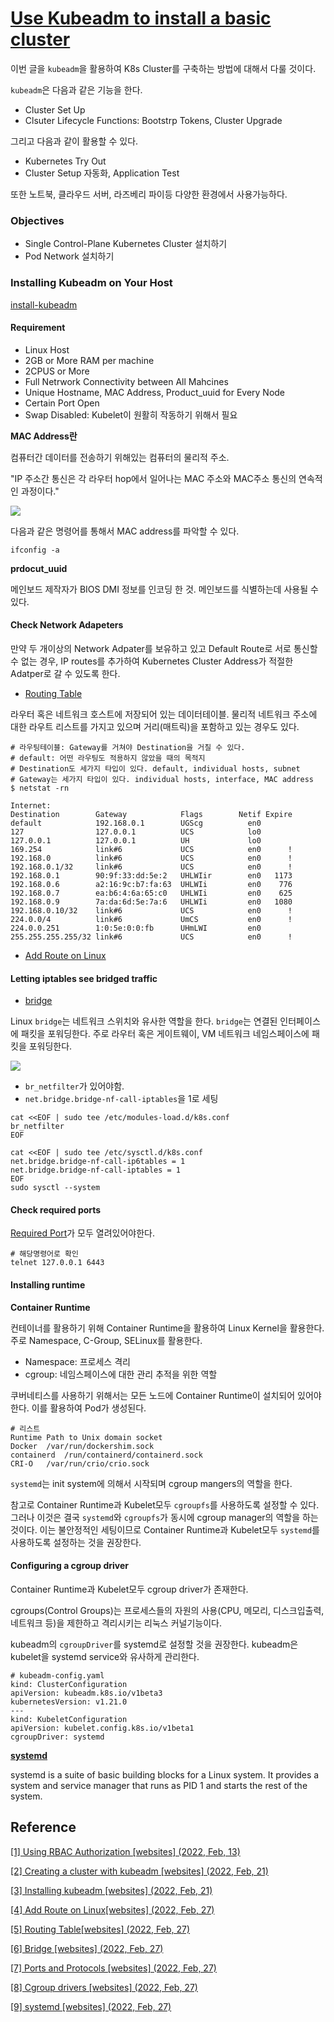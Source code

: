 




# [Use Kubeadm to install a basic cluster](#ref2)

이번 글을 `kubeadm`을 활용하여 K8s Cluster를 구축하는 방법에 대해서 다룰 것이다.

`kubeadm`은 다음과 같은 기능을 한다.
- Cluster Set Up
- Clsuter Lifecycle Functions: Bootstrp Tokens, Cluster Upgrade

그리고 다음과 같이 활용할 수 있다.
- Kubernetes Try Out
- Cluster Setup 자동화, Application Test

또한 노트북, 클라우드 서버, 라즈베리 파이등 다양한 환경에서 사용가능하다.


### Objectives

- Single Control-Plane Kubernetes Cluster 설치하기
- Pod Network 설치하기

### Installing Kubeadm on Your Host

[install-kubeadm](#ref3)

#### Requirement
- Linux Host
- 2GB or More RAM per machine
- 2CPUS or More
- Full Netrwork Connectivity between All Mahcines
- Unique Hostname, MAC Address, Product_uuid for Every Node
- Certain Port Open
- Swap Disabled: Kubelet이 원활히 작동하기 위해서 필요

**MAC Address란**

컴퓨터간 데이터를 전송하기 위해있는 컴퓨터의 물리적 주소.

"IP 주소간 통신은 각 라우터 hop에서 일어나는 MAC 주소와 MAC주소 통신의 연속적인 과정이다."

![](https://user-images.githubusercontent.com/24274424/86514723-94b77900-be4e-11ea-8456-ad39b27d9ba9.png)

다음과 같은 명령어를 통해서 MAC address를 파악할 수 있다.

```
ifconfig -a
```

**prdocut_uuid**

메인보드 제작자가 BIOS DMI 정보를 인코딩 한 것. 
메인보드를 식별하는데 사용될 수 있다.


#### Check Network Adapeters

만약 두 개이상의 Network Adpater를 보유하고 있고 Default Route로 서로 통신할 수 없는 경우,
IP routes를 추가하여 Kubernetes Cluster Address가 적절한 Adatper로 갈 수 있도록 한다.

- [Routing Table](#ref5)

라우터 혹은 네트워크 호스트에 저장되어 있는 데이터테이블.
물리적 네트워크 주소에 대한 라우트 리스트를 가지고 있으며 거리(매트릭)을 포함하고 있는 경우도 있다.


```
# 라우팅테이블: Gateway를 거쳐야 Destination을 거칠 수 있다.
# default: 어떤 라우팅도 적용하지 않았을 때의 목적지
# Destination도 세가지 타입이 있다. default, individual hosts, subnet
# Gateway는 세가지 타입이 있다. individual hosts, interface, MAC address
$ netstat -rn

Internet:
Destination        Gateway            Flags        Netif Expire
default            192.168.0.1        UGScg          en0       
127                127.0.0.1          UCS            lo0       
127.0.0.1          127.0.0.1          UH             lo0       
169.254            link#6             UCS            en0      !
192.168.0          link#6             UCS            en0      !
192.168.0.1/32     link#6             UCS            en0      !
192.168.0.1        90:9f:33:dd:5e:2   UHLWIir        en0   1173
192.168.0.6        a2:16:9c:b7:fa:63  UHLWIi         en0    776
192.168.0.7        ea:b6:4:6a:65:c0   UHLWIi         en0    625
192.168.0.9        7a:da:6d:5e:7a:6   UHLWIi         en0   1080
192.168.0.10/32    link#6             UCS            en0      !
224.0.0/4          link#6             UmCS           en0      !
224.0.0.251        1:0:5e:0:0:fb      UHmLWI         en0       
255.255.255.255/32 link#6             UCS            en0      !
```

- [Add Route on Linux](#ref4)


#### Letting iptables see bridged traffic

- [bridge](#ref6)

Linux `bridge`는 네트워크 스위치와 유사한 역할을 한다.
`bridge`는 연결된 인터페이스에 패킷을 포워딩한다.
주로 라우터 혹은 게이트웨이, VM 네트워크 네임스페이스에 패킷을 포워딩한다.

![](https://developers.redhat.com/blog/wp-content/uploads/2018/10/bridge.png)

- `br_netfilter`가 있어야함.
- `net.bridge.bridge-nf-call-iptables`을 1로 세팅

```
cat <<EOF | sudo tee /etc/modules-load.d/k8s.conf
br_netfilter
EOF

cat <<EOF | sudo tee /etc/sysctl.d/k8s.conf
net.bridge.bridge-nf-call-ip6tables = 1
net.bridge.bridge-nf-call-iptables = 1
EOF
sudo sysctl --system
```

#### Check required ports

[Required Port](#ref7)가 모두 열려있어야한다.

```
# 해당명령어로 확인
telnet 127.0.0.1 6443
```

#### Installing runtime

**Container Runtime**

컨테이너를 활용하기 위해 Container Runtime을 활용하여 Linux Kernel을 활용한다.
주로 Namespace, C-Group, SELinux를 활용한다.
- Namespace: 프로세스 격리
- cgroup: 네임스페이스에 대한 관리 추적을 위한 역할

쿠버네티스를 사용하기 위해서는 모든 노드에 Container Runtime이 설치되어 있어야한다.
이를 활용하여 Pod가 생성된다.

```
# 리스트
Runtime	Path to Unix domain socket
Docker	/var/run/dockershim.sock
containerd	/run/containerd/containerd.sock
CRI-O	/var/run/crio/crio.sock
```
`systemd`는 init system에 의해서 시작되며 cgroup mangers의 역할을 한다.

참고로 Container Runtime과 Kubelet모두 `cgroupfs`를 사용하도록 설정할 수 있다.
그러나 이것은 결국 `systemd`와 `cgroupfs`가 동시에 cgroup manager의 역할을 하는 것이다.
이는 불안정적인 세팅이므로 Container Runtime과 Kubelet모두 `systemd`를 사용하도록 설정하는 것을 권장한다.


#### Configuring a cgroup driver

Container Runtime과 Kubelet모두 cgroup driver가 존재한다.

cgroups(Control Groups)는 프로세스들의 자원의 사용(CPU, 메모리, 디스크입출력, 네트워크 등)을 제한하고 격리시키는 리눅스 커널기능이다.

kubeadm의 `cgroupDriver`를 systemd로 설정할 것을 권장한다.
kubeadm은 kubelet을 systemd service와 유사하게 관리한다.

```
# kubeadm-config.yaml
kind: ClusterConfiguration
apiVersion: kubeadm.k8s.io/v1beta3
kubernetesVersion: v1.21.0
---
kind: KubeletConfiguration
apiVersion: kubelet.config.k8s.io/v1beta1
cgroupDriver: systemd
```


[**systemd**](#ref9)

systemd is a suite of basic building blocks for a Linux system. It provides a system and service manager that runs as PID 1 and starts the rest of the system.





## Reference

<a name="#ref1" href="https://kubernetes.io/docs/reference/access-authn-authz/rbac/"> [1] Using RBAC Authorization [websites] (2022, Feb, 13)</a>

<a name="#ref2" href="https://kubernetes.io/docs/setup/production-environment/tools/kubeadm/create-cluster-kubeadm/"> [2] Creating a cluster with kubeadm [websites] (2022, Feb, 21)</a>

<a name="#ref3" href="https://kubernetes.io/docs/setup/production-environment/tools/kubeadm/install-kubeadm/"> [3] Installing kubeadm [websites] (2022, Feb, 21)</a>

<a name="#ref4" href="https://devconnected.com/how-to-add-route-on-linux/#:~:text=The%20easiest%20way%20to%20add,be%20used%20for%20this%20route.&text=By%20default%2C%20if%20you%20don,loopback%20excluded%2C%20will%20be%20selected."> [4] Add Route on Linux[websites] (2022, Feb, 27)</a>

<a name="#ref5" href="https://en.wikipedia.org/wiki/Routing_table."> [5] Routing Table[websites] (2022, Feb, 27)</a>

<a name="#ref6" href="https://developers.redhat.com/blog/2018/10/22/introduction-to-linux-interfaces-for-virtual-networking#bridge"> [6] Bridge [websites] (2022, Feb, 27)</a>

<a name="#ref7" href="https://kubernetes.io/docs/reference/ports-and-protocols/#control-plane"> [7] Ports and Protocols [websites] (2022, Feb, 27)</a>

<a name="#ref7" href="https://kubernetes.io/docs/setup/production-environment/container-runtimes/#cgroup-drivers"> [8] Cgroup drivers [websites] (2022, Feb, 27)</a>

<a name="#ref8" href="https://systemd.io/"> [9] systemd [websites] (2022, Feb, 27)</a>

